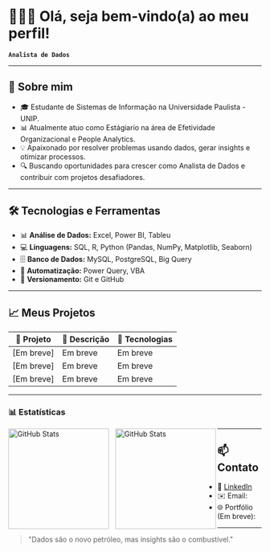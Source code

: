 # 👨🏻‍💻 Olá, seja bem-vindo(a) ao meu perfil!

**`Analista de Dados`**

---

## 🚀 Sobre mim

- 🎓 Estudante de Sistemas de Informação na Universidade Paulista - UNIP.
- 📊 Atualmente atuo como Estágiario na área de Efetividade Organizacional e People Analytics.
- 💡 Apaixonado por resolver problemas usando dados, gerar insights e otimizar processos.
- 🔍 Buscando oportunidades para crescer como Analista de Dados e contribuir com projetos desafiadores.

---

## 🛠️ Tecnologias e Ferramentas

- 📊 **Análise de Dados:** Excel, Power BI, Tableu
- 💻 **Linguagens:** SQL, R, Python (Pandas, NumPy, Matplotlib, Seaborn)
- 🗄️ **Banco de Dados:** MySQL, PostgreSQL, Big Query
- 🔄 **Automatização:** Power Query, VBA
- 📂 **Versionamento:** Git e GitHub

---

## 📈 Meus Projetos

| 🔗 Projeto | 📝 Descrição | 🚀 Tecnologias |
|------------|--------------|----------------|
| [Em breve] | Em breve | Em breve |
| [Em breve] | Em breve | Em breve |
| [Em breve] | Em breve | Em breve |

---

### 📊 Estatísticas

<p>
  <img 
    align="left" 
    alt="GitHub Stats" 
    height="200" 
    style="padding-right: 10px;" 
    src="https://github-readme-stats.vercel.app/api?username=dgdatadev&show_icons=true&theme=tokyonight&include_all_commits=true&locale=pt-br" 
  />

<img 
      align="left" 
      alt="GitHub Stats" 
      height="200" 
      src="https://github-readme-stats.vercel.app/api/top-langs/?username=dgdatadev&theme=tokyonight&layout=compact&custom_title=Tecnologias&langs_count=9" 
  />

</p>

---

## 📫 Contato

- 💼 [LinkedIn](https://www.linkedin.com/in/diogoalvescasimiro/)
- ✉️ Email: 
- 🌐 Portfólio (Em breve):

---

> "Dados são o novo petróleo, mas insights são o combustível."
